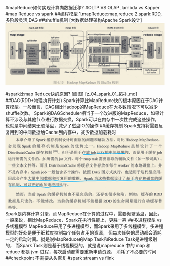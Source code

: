 #mapReduce如何实现计算向数据迁移?
#OLTP VS OLAP ,lambda vs Kapper
#map Reduce vs spark
##编程模型
1.mapReduce:map,reduce
2.spark:RDD,多阶段灵活,DAG
##shuffle机制
[大数据处理架构Apache Spark设计]
![](.z_04_spark_02_对比MapReduce_images/a834bc72.png)

#spark比map Reduce快的原因?
[画图]
[](https://mp.weixin.qq.com/s?__biz=MzUxOTU5Mjk2OA==&mid=2247485991&idx=1&sn=79c9370801739813b4a624ae6fa55d6c&chksm=f9f60740ce818e56a18f8782d21d376d027928e434f065ac2c251df09d2d4283710679364639&scene=21#wechat_redirect)
[z_04_spark_01_拓扑.md]
[](https://www.zhihu.com/question/31930662)
##DAG(RDD+物理执行计划)
Spark计算比MapReduce快的根本原因在于DAG计算模型。一般而言，DAG相比Hadoop的MapReduce在大多数情况下可以减少shuffle次数。
Spark的DAGScheduler相当于一个改进版的MapReduce，如果计算不涉及与其他节点进行数据交换，Spark可以在内存中一次性完成这些操作，
也就是中间结果无须落盘，减少了磁盘IO的操作
##缓存机制
Spark支持将需要反复用到的中间数据给Cache到内存中，减少数据加载耗时
![](.z_04_spark_02_对比MapReduce_images/645130f0.png)
Spark是内存计算引擎，而MapReduce在计算的过程中，需要频繁落盘，因此，一般来说，相比MapReduce，Spark在执行性能上，更胜一筹
##多进程模型 vs 多线程模型
MapReduce采用了多进程模型，而Spark采用了多线程模型。多进程模型的好处是便于细粒度控制每个任务占用的资源，
但每次任务的启动都会消耗一定的启动时间。就是说MapReduce的Map Task和Reduce Task是进程级别的，
而Spark Task则是基于线程模型的，就是说mapreduce 中的 map 和 reduce 都是 jvm 进程，每次启动都需要重新申请资源，
消耗了不必要的时间
##checkpoint
不需要从头恢复
#spark stream vs flink
